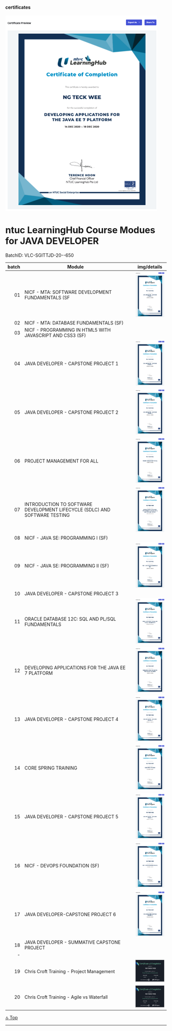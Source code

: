 #### certificates
<img src="/img/Cert201207.png">

ntuc LearningHub
Course Modues for JAVA DEVELOPER
===
BatchID: VLC-SGITTJD-20--650

[top]: topOfThePage

| batch | Module | | img/details |
| ---: | --- | --- | --- |
| 01 | NICF - MTA: SOFTWARE DEVELOPMENT FUNDAMENTALS (SF | | <img src="/img/Cert200921.png" alt="" height="144"> |
| 02 | NICF - MTA: DATABASE FUNDAMENTALS (SF) | | <img src="" alt="" height="144"> |
| 03 | NICF - PROGRAMMING IN HTML5 WITH JAVASCRIPT AND CSS3 (SF) | | <img src="" alt="" height="144"> |
| 04 | JAVA DEVELOPER - CAPSTONE PROJECT 1 | | <img src="/img/Cert200921.png" alt="" height="144"> |
| 05 | JAVA DEVELOPER - CAPSTONE PROJECT 2 | | <img src="/img/Cert201005.png" alt="" height="144"> |
| 06 | PROJECT MANAGEMENT FOR ALL | | <img src="/img/Cert201019.png" alt="" height="144"> |
| 07 | INTRODUCTION TO SOFTWARE DEVELOPMENT LIFECYCLE (SDLC) AND SOFTWARE TESTING | | <img src="/img/Cert201029.png" alt="" height="144"> |
| 08 | NICF - JAVA SE: PROGRAMMING I (SF) | | <img src="/img/Cert201103.png" alt="" height="144"> |
| 09 | NICF - JAVA SE: PROGRAMMING II (SF) | | <img src="/img/Cert201109.png" alt="" height="144"> |
| 10 | JAVA DEVELOPER - CAPSTONE PROJECT 3 | | <img src="/img/Cert20116.png" alt="" height="144"> |
| 11 | ORACLE DATABASE 12C: SQL AND PL/SQL FUNDAMENTALS | | <img src="/img/Cert201130.png" alt="" height="144"> |
| 12 | DEVELOPING APPLICATIONS FOR THE JAVA EE 7 PLATFORM | | <img src="/img/Cert201207.png" alt="" height="144"> |
| 13 | JAVA DEVELOPER - CAPSTONE PROJECT 4 | | <img src="/img/Cert201214.png" alt="" height="144"> |
| 14 | CORE SPRING TRAINING | | <img src="/img/Cert210104.png" alt="" height="144"> |
| 15 | JAVA DEVELOPER - CAPSTONE PROJECT 5 | | <img src="/img/Cert210108.png" alt="" height="144"> |
| 16 | NICF - DEVOPS FOUNDATION (SF) | | <img src="/img/Cert210122.png" alt="" height="144"> |
| 17 | JAVA DEVELOPER-CAPSTONE PROJECT 6 | | <img src="/img/Cert210126.png" alt="" height="144"> |
| 18 | JAVA DEVELOPER - SUMMATIVE CAPSTONE PROJECT | | <img src="" alt="" height="144"> |
| - | | | <img src="" alt="" height="144"> |
| 19 | Chris Croft Training - Project Management| | <img src="/img/Cert201020A.png" alt="" height="72"> |
| 20 | Chris Croft Training - Agile vs Waterfall| | <img src="/img/Cert201020A.png" alt="" height="72"> |

[:top: Top](#top)

---
